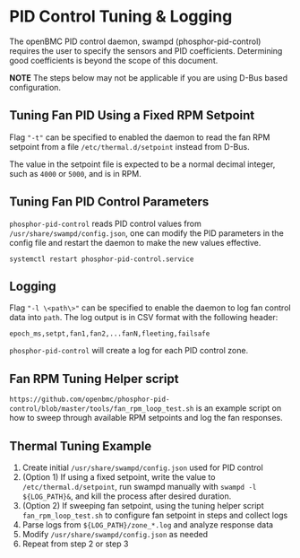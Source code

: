 # PID Control Tuning & Logging

The openBMC PID control daemon, swampd (phosphor-pid-control) requires the user
to specify the sensors and PID coefficients. Determining good coefficients is
beyond the scope of this document.

**NOTE** The steps below may not be applicable if you are using D-Bus based configuration.

## Tuning Fan PID Using a Fixed RPM Setpoint

Flag `"-t"` can be specified to enabled the daemon to read the fan RPM setpoint
from a file `/etc/thermal.d/setpoint` instead from D-Bus.

The value in the setpoint file is expected to be a normal decimal integer, such
as `4000` or `5000`, and is in RPM.

## Tuning Fan PID Control Parameters

`phosphor-pid-control` reads PID control values from
`/usr/share/swampd/config.json`, one can modify the PID parameters in the config
file and restart the daemon to make the new values effective.

```
systemctl restart phosphor-pid-control.service
```

## Logging

Flag `"-l \<path\>"` can be specified to enable the daemon to log fan control
data into `path`. The log output is in CSV format with the following header:

```
epoch_ms,setpt,fan1,fan2,...fanN,fleeting,failsafe
```

`phosphor-pid-control` will create a log for each PID control zone.

## Fan RPM Tuning Helper script

`https://github.com/openbmc/phosphor-pid-control/blob/master/tools/fan_rpm_loop_test.sh`
is an example script on how to sweep through available RPM setpoints and log the
fan responses.

## Thermal Tuning Example

1.  Create initial `/usr/share/swampd/config.json` used for PID control
2.  (Option 1) If using a fixed setpoint, write the value to
    `/etc/thermal.d/setpoint`, run swampd manually with `swampd -l ${LOG_PATH}&`, and kill the
    process after desired duration.
3.  (Option 2) If sweeping fan setpoint, using the tuning helper script `fan_rpm_loop_test.sh` to
    configure fan setpoint in steps and collect logs
4.  Parse logs from `${LOG_PATH}/zone_*.log` and analyze response data
6.  Modify `/usr/share/swampd/config.json` as needed
7.  Repeat from step 2 or step 3
